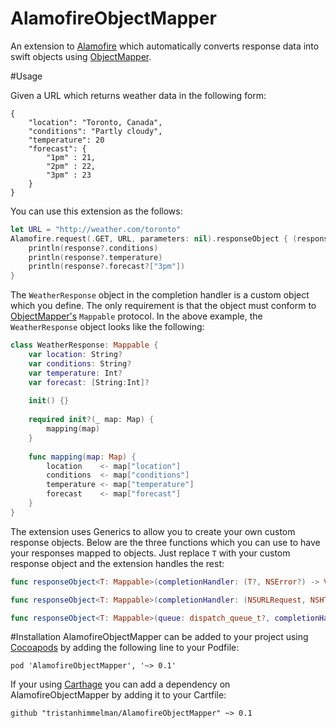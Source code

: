 AlamofireObjectMapper
============

An extension to [Alamofire](https://github.com/Alamofire/Alamofire) which automatically converts response data into swift objects using [ObjectMapper](https://github.com/Hearst-DD/ObjectMapper/). 

#Usage

Given a URL which returns weather data in the following form:
```
{
    "location": "Toronto, Canada",    
    "conditions": "Partly cloudy",
    "temperature": 20
    "forecast": {
        "1pm" : 21,
        "2pm" : 22,
        "3pm" : 23
    }
}
```

You can use this extension as the follows:
```swift
let URL = "http://weather.com/toronto"
Alamofire.request(.GET, URL, parameters: nil).responseObject { (response: WeatherResponse?, error: NSError?) in
    println(response?.conditions)
    println(response?.temperature)
    println(response?.forecast?["3pm"])   
}
```

The `WeatherResponse` object in the completion handler is a custom object which you define. The only requirement is that the object must conform to [ObjectMapper's](https://github.com/Hearst-DD/ObjectMapper/) `Mappable` protocol. In the above example, the `WeatherResponse` object looks like the following:

```swift
class WeatherResponse: Mappable {
    var location: String?
    var conditions: String?
    var temperature: Int?
    var forecast: [String:Int]?
    
    init() {}
    
    required init?(_ map: Map) {
        mapping(map)
    }
    
    func mapping(map: Map) {
        location    <- map["location"]
        conditions  <- map["conditions"]
        temperature <- map["temperature"]
        forecast    <- map["forecast"]
    }
}
```

The extension uses Generics to allow you to create your own custom response objects. Below are the three functions which you can use to have your responses mapped to objects. Just replace `T` with your custom response object and the extension handles the rest: 

```swift
func responseObject<T: Mappable>(completionHandler: (T?, NSError?) -> Void) -> Self
```

```swift
func responseObject<T: Mappable>(completionHandler: (NSURLRequest, NSHTTPURLResponse?, T?, AnyObject?, NSError?) -> Void) -> Self
```

```swift
func responseObject<T: Mappable>(queue: dispatch_queue_t?, completionHandler: (NSURLRequest, NSHTTPURLResponse?, T?, AnyObject?, NSError?) -> Void) -> Self
```

#Installation
AlamofireObjectMapper can be added to your project using [Cocoapods](https://cocoapods.org/) by adding the following line to your Podfile:
```
pod 'AlamofireObjectMapper', '~> 0.1'
```

If your using [Carthage](https://github.com/Carthage/Carthage) you can add a dependency on AlamofireObjectMapper by adding it to your Cartfile:
```
github "tristanhimmelman/AlamofireObjectMapper" ~> 0.1
```